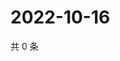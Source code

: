 # 2022-10-16

共 0 条

<!-- BEGIN WEIBO -->
<!-- 最后更新时间 Sun Oct 16 2022 02:22:47 GMT+0800 (China Standard Time) -->

<!-- END WEIBO -->
